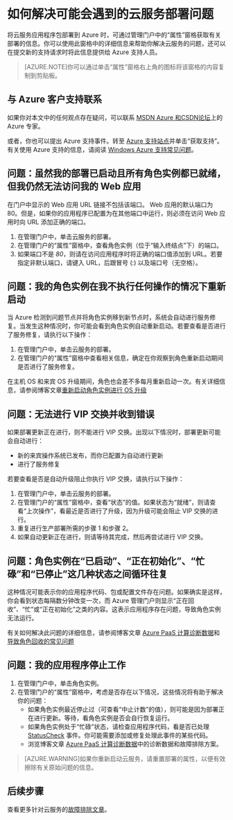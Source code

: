 <properties 
 pageTitle="解决云服务部署问题 | Windows Azure" 
 description="将云服务部署到 Azure 时，你可能会遇到几个常见问题。本文提供了部分问题的解决方案。" 
   services="cloud-services"
   documentationCenter=""
   authors="Thraka"
   manager="msmets"
   editor=""
   tags="top-support-issue"/>
<tags 
   ms.service="cloud-services"
   ms.date="10/14/2015"
   wacn.date="01/21/2016" />

# 如何解决可能会遇到的云服务部署问题

将云服务应用程序包部署到 Azure 时，可通过管理门户中的“属性”窗格获取有关部署的信息。你可以使用此窗格中的详细信息来帮助你解决云服务的问题，还可以在提交新的支持请求时将此信息提供给 Azure 支持人员。

> [AZURE.NOTE]你可以通过单击“属性”窗格右上角的图标将该窗格的内容复制到剪贴板。

## 与 Azure 客户支持联系

如果你对本文中的任何观点存在疑问，可以联系 [MSDN Azure 和CSDN论坛](/support/forums/)上的 Azure 专家。

或者，你也可以提出 Azure 支持事件。转至 [Azure 支持站点](/support/)并单击“获取支持”。有关使用 Azure 支持的信息，请阅读 [Windows Azure 支持常见问题](/support/faq/)。



## 问题：虽然我的部署已启动且所有角色实例都已就绪，但我仍然无法访问我的 Web 应用

在门户中显示的 Web 应用 URL 链接不包括该端口。 Web 应用的默认端口为 80。但是，如果你的应用程序已配置为在其他端口中运行，则必须在访问 Web 应用时向 URL 添加正确的端口。

1. 在管理门户中，单击云服务的部署。
2. 在管理门户的“属性”窗格中，查看角色实例（位于“输入终结点”下）的端口。
3. 如果端口不是 *80*，则请在访问应用程序时将正确的端口值添加到 URL。若要指定非默认端口，请键入 URL，后跟冒号 (:) 以及端口号（无空格）。

## 问题：我的角色实例在我不执行任何操作的情况下重新启动

当 Azure 检测到问题节点并将角色实例移到新节点时，系统会自动进行服务修复。当发生这种情况时，你可能会看到角色实例自动重新启动。若要查看是否进行了服务修复，请执行以下操作：

1. 在管理门户中，单击云服务的部署。
2. 在管理门户的“属性”窗格中查看相关信息，确定在你观察到角色重新启动期间是否进行了服务修复。

在主机 OS 和来宾 OS 升级期间，角色也会差不多每月重新启动一次。有关详细信息，请参阅博客文章[重新启动角色实例进行 OS 升级](http://blogs.msdn.com/b/jarrettr/archive/2012/09/19/role-instance-restarts-due-to-os-upgrades.aspx)

## 问题：无法进行 VIP 交换并收到错误

如果部署更新正在进行，则不能进行 VIP 交换。出现以下情况时，部署更新可能会自动进行：

* 新的来宾操作系统已发布，而你已配置为自动进行更新
* 进行了服务修复

若要查看是否是自动升级阻止你执行 VIP 交换，请执行以下操作：

1. 在管理门户中，单击云服务的部署。
2. 在管理门户的“属性”窗格中，查看“状态”的值。如果状态为“就绪”，则请查看“上次操作”，看最近是否进行了升级，因为升级可能会阻止 VIP 交换的进行。
3. 重复进行生产部署所需的步骤 1 和步骤 2。
4. 如果自动更新正在进行，则请等待其完成，然后再尝试进行 VIP 交换。

## 问题：角色实例在“已启动”、“正在初始化”、“忙碌”和“已停止”这几种状态之间循环往复

这种情况可能表示你的应用程序代码、包或配置文件存在问题。如果确实是这样，你会看到状态每隔数分钟改变一次，而 Azure 管理门户则显示“正在回收”、“忙”或“正在初始化”之类的内容。这表示应用程序存在问题，导致角色实例无法运行。

有关如何解决此问题的详细信息，请参阅博客文章 [Azure PaaS 计算诊断数据]和[导致角色回收的常见问题](/documentation/articles/cloud-services-troubleshoot-common-issues-which-cause-roles-recycle)

## 问题：我的应用程序停止工作

1. 在管理门户中，单击角色实例。
2. 在管理门户的“属性”窗格中，考虑是否存在以下情况，这些情况将有助于解决你的问题：
   * 如果角色实例最近停止过（可查看“中止计数”的值），则可能是因为部署正在进行更新。等待，看角色实例是否会自行恢复运行。
   * 如果角色实例处于“忙碌”状态，请检查应用程序代码，看是否已处理 [StatusCheck](https://msdn.microsoft.com/zh-cn/library/microsoft.windowsazure.serviceruntime.roleenvironment.statuscheck) 事件。你可能需要添加或修复处理此事件的某些代码。
   * 浏览博客文章 [Azure PaaS 计算诊断数据]中的诊断数据和故障排除方案。

>[AZURE.WARNING]如果你重新启动云服务，请重置部署的属性，以便有效擦除有关原始问题的信息。

## 后续步骤

查看更多针对云服务的[故障排除文章](https://azure.microsoft.com/zh-cn/documentation/articles/?tag=top-support-issue&service=cloud-services?tag=top-support-issue&service=cloud-services)。


[Azure PaaS 计算诊断数据]: http://blogs.msdn.com/b/kwill/archive/2013/08/09/windows-azure-paas-compute-diagnostics-data.aspx

<!---HONumber=79-->